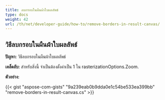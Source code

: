 ```yaml
---
title: ลบกรอบในผืนผ้าใบผลลัพธ์
type: docs
weight: 42
url: /th/net/developer-guide/how-to/remove-borders-in-result-canvas/
---
```


## **วิธีลบกรอบในผืนผ้าใบผลลัพธ์**

**ปัญหา:** วิธีลบกรอบในผืนผ้าใบผลลัพธ์

**เคล็ดลับ:** สำหรับสิ่งนี้ จำเป็นต้องตั้งค่าเป็น 1 ใน rasterizationOptions.Zoom.

**ตัวอย่าง:**

{{< gist "aspose-com-gists" "9a239eab0b9dda0e1c54be533ea399bb" "remove-borders-in-result-canvas.cs" >}}
